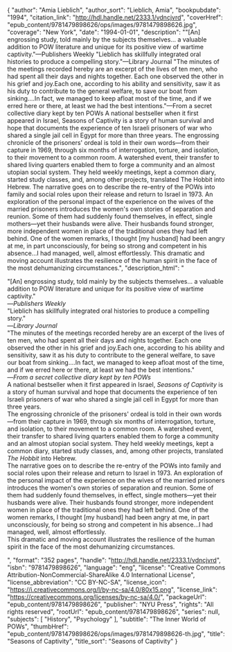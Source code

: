 {
  "author": "Amia Lieblich",
  "author_sort": "Lieblich, Amia",
  "bookpubdate": "1994",
  "citation_link": "http://hdl.handle.net/2333.1/vdncjvrd",
  "coverHref": "epub_content/9781479898626/ops/images/9781479898626.jpg",
  "coverage": "New York",
  "date": "1994-01-01",
  "description": "\"[An] engrossing study, told mainly by the subjects themselves... a valuable addition to POW literature and unique for its positive view of wartime captivity.\"—Publishers Weekly \"Lieblich has skillfully integrated oral histories to produce a compelling story.\"—Library Journal \"The minutes of the meetings recorded hereby are an excerpt of the lives of ten men, who had spent all their days and nights together.  Each one observed the other in his grief and joy.Each one, according to his ability and sensitivity, saw it as his duty to contribute to the general welfare, to save our boat from sinking....In fact, we managed to keep afloat most of the time, and if we erred here or there, at least we had the best intentions.\"—From a secret collective diary kept by ten POWs A national bestseller when it first appeared in Israel, Seasons of Captivity is a story of human survival and hope that documents the experience of ten Israeli prisoners of war who shared a single jail cell in Egypt for more than three years. The engrossing chronicle of the prisoners' ordeal is told in their own words—from their capture in 1969, through six months of interrogation, torture, and isolation, to their movement to a common room. A watershed event, their transfer to shared living quarters enabled them to forge a community and an almost utopian social system. They held weekly meetings, kept a common diary, started study classes, and, among other projects, translated The Hobbit into Hebrew. The narrative goes on to describe the re-entry of the POWs into family and social roles upon their release and return to Israel in 1973. An exploration of the personal impact of the experience on the wives of the married prisoners introduces the women's own stories of separation and reunion. Some of them had suddenly found themselves, in effect, single mothers—yet their husbands were alive. Their husbands found stronger, more independent women in place of the traditional ones they had left behind. One of the women remarks, I thought [my husband] had been angry at me, in part unconsciously, for being so strong and competent in his absence...I had managed, well, almost effortlessly. This dramatic and moving account illustrates the resilience of the human spirit in the face of the most dehumanizing circumstances.",
  "description_html": "<p>\"[An] engrossing study, told mainly by the subjects themselves... a valuable addition to POW literature and unique for its positive view of wartime captivity.\"<br>—<i>Publishers Weekly</i><br> \"Lieblich has skillfully integrated oral histories to produce a compelling story.\"<br>—<i>Library Journal</i><br> \"The minutes of the meetings recorded hereby are an excerpt of the lives of ten men, who had spent all their days and nights together.  Each one observed the other in his grief and joy.Each one, according to his ability and sensitivity, saw it as his duty to contribute to the general welfare, to save our boat from sinking....In fact, we managed to keep afloat most of the time, and if we erred here or there, at least we had the best intentions.\"<br>—<i>From a secret collective diary kept by ten POWs</i><br> A national bestseller when it first appeared in Israel, <i>Seasons of Captivity</i> is a story of human survival and hope that documents the experience of ten Israeli prisoners of war who shared a single jail cell in Egypt for more than three years.<br> The engrossing chronicle of the prisoners' ordeal is told in their own words—from their capture in 1969, through six months of interrogation, torture, and isolation, to their movement to a common room. A watershed event, their transfer to shared living quarters enabled them to forge a community and an almost utopian social system. They held weekly meetings, kept a common diary, started study classes, and, among other projects, translated <i>The Hobbit</i> into Hebrew.<br> The narrative goes on to describe the re-entry of the POWs into family and social roles upon their release and return to Israel in 1973. An exploration of the personal impact of the experience on the wives of the married prisoners introduces the women's own stories of separation and reunion. Some of them had suddenly found themselves, in effect, single mothers—yet their husbands were alive. Their husbands found stronger, more independent women in place of the traditional ones they had left behind. One of the women remarks, I thought [my husband] had been angry at me, in part unconsciously, for being so strong and competent in his absence...I had managed, well, almost effortlessly.<br> This dramatic and moving account illustrates the resilience of the human spirit in the face of the most dehumanizing circumstances.</p>",
  "format": "352 pages",
  "handle": "http://hdl.handle.net/2333.1/vdncjvrd",
  "isbn": "9781479898626",
  "language": "eng",
  "license": "Creative Commons Attribution-NonCommercial-ShareAlike 4.0 International License",
  "license_abbreviation": "CC BY-NC-SA",
  "license_icon": "https://i.creativecommons.org/l/by-nc-sa/4.0/80x15.png",
  "license_link": "https://creativecommons.org/licenses/by-nc-sa/4.0/",
  "packageUrl": "epub_content/9781479898626",
  "publisher": "NYU Press",
  "rights": "All rights reserved",
  "rootUrl": "epub_content/9781479898626",
  "series": null,
  "subjects": [
    "History",
    "Psychology"
  ],
  "subtitle": "The Inner World of POWs",
  "thumbHref": "epub_content/9781479898626/ops/images/9781479898626-th.jpg",
  "title": "Seasons of Captivity",
  "title_sort": "Seasons of Captivity"
}
